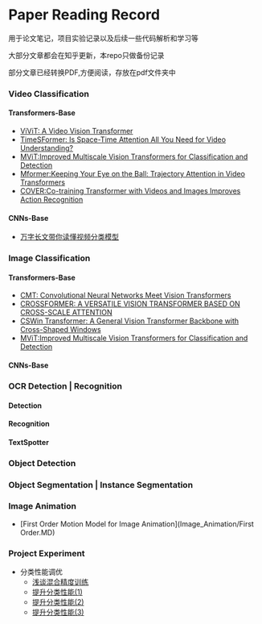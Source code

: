 # Paper Reading Record 

用于论文笔记，项目实验记录以及后续一些代码解析和学习等

大部分文章都会在知乎更新，本repo只做备份记录

部分文章已经转换PDF,方便阅读，存放在pdf文件夹中


### Video Classification
#### Transformers-Base
- [ViViT: A Video Vision Transformer](Video/Transformers/ViViT.md)
- [TimeSFormer: Is Space-Time Attention All You Need for Video Understanding?](Video/Transformers/TimeSFormer.MD)
- [MViT:Improved Multiscale Vision Transformers for Classification and Detection](Video/Transformers/MViT.MD)
- [Mformer:Keeping Your Eye on the Ball: Trajectory Attention in Video Transformers](Video/Transformers/Mformer.MD)
- [COVER:Co-training Transformer with Videos and Images Improves Action Recognition](Video/Transformers/CoVeR.MD)

#### CNNs-Base
- [万字长文带你读懂视频分类模型](Video/CNNs/Cnns-base-video-classification.md)

### Image Classification

#### Transformers-Base
- [CMT: Convolutional Neural Networks Meet Vision Transformers](Image/Transformer/cmt.md)
- [CROSSFORMER: A VERSATILE VISION TRANSFORMER BASED ON CROSS-SCALE ATTENTION](Image/Transformer/crossformers.md)
- [CSWin Transformer: A General Vision Transformer Backbone with Cross-Shaped Windows](Image/Transformer/cswin.md)
- [MViT:Improved Multiscale Vision Transformers for Classification and Detection](Video/MViT.MD)

#### CNNs-Base


### OCR Detection | Recognition
#### Detection
#### Recognition
#### TextSpotter

### Object Detection 
### Object Segmentation | Instance Segmentation

### Image Animation
- [First Order Motion Model for Image Animation](Image_Animation/First Order.MD)

### Project Experiment
- 分类性能调优
    - [浅谈混合精度训练](Project/分类性能调优/浅谈混合精度训练imagenet.md)
    - [提升分类性能(1)](Project/分类性能调优/如何让你的分类性能提升之LARS.MD)
    - [提升分类性能(2)](Project/分类性能调优/提升分类性能之bag_of_tricks.MD)
    - [提升分类性能(3)](Project/分类性能调优/提升分类性能之优化调参.MD)
    
